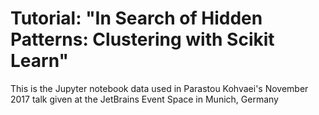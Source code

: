 # Tutorial:  "In Search of Hidden Patterns: Clustering with Scikit Learn"
This is the Jupyter notebook data used in Parastou Kohvaei's November 2017 talk given at the JetBrains Event Space in Munich, Germany
